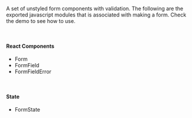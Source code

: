 A set of unstyled form components with validation. The following are the
exported javascript modules that is associated with making a form. Check the
demo to see how to use.

<br/>

#### React Components

- Form
- FormField
- FormFieldError

<br/>

#### State

- FormState

